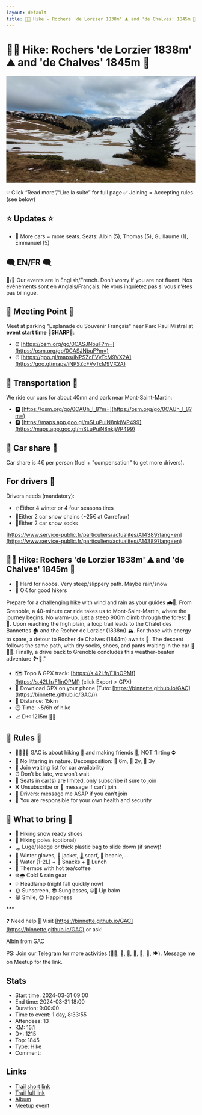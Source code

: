 ```yaml
---
layout: default
title: 🥾🔴 Hike - Rochers 'de Lorzier 1838m' ⛰️ and 'de Chalves' 1845m 🌄
---
```


# 🥾🔴 Hike: Rochers 'de Lorzier 1838m' ⛰️ and 'de Chalves' 1845m 🌄

![2024-03-31](../img/orig/2024-03-31.jpg)

💡 Click “Read more”/“Lire la suite” for full page ✅ Joining = Accepting rules (see below)

##  ⭐ Updates ⭐ 

* 📅 More cars = more seats. Seats: Albin (5), Thomas (5), Guillaume (1), Emmanuel (5)

##  🗨️ EN/FR 🗨️ 
🦅/🐓 Our events are in English/French. Don’t worry if you are not fluent. Nos évènements sont en Anglais/Français. Ne vous inquiétez pas si vous n’êtes pas bilingue.

## 📍 Meeting Point 📍
Meet at parking "Esplanade du Souvenir Français" near Parc Paul Mistral at **event start time 🔺SHARP🔺**:

* ⏰ [https://osm.org/go/0CASJNbuF?m=](https://osm.org/go/0CASJNbuF?m=)
* ⏰ [https://goo.gl/maps/iNPSZcFVyTcM9VX2A](https://goo.gl/maps/iNPSZcFVyTcM9VX2A)

##  🚗 Transportation 🚗 
We ride our cars for about 40mn and park near Mont-Saint-Martin:

* 🅿️ [https://osm.org/go/0CAUh_I_8?m=](https://osm.org/go/0CAUh_I_8?m=)
* 🅿️ [https://maps.app.goo.gl/mSLuPuiN8nkjWP499](https://maps.app.goo.gl/mSLuPuiN8nkjWP499)

##  🚗 Car share 🚗 
Car share is 4€ per person (fuel + "compensation" to get more drivers).

##  For drivers 🚗 
Drivers needs (mandatory):

* ⛄Either 4 winter or 4 four seasons tires
* 🔗Either 2 car snow chains (\~25€ at Carrefour)
* 🧦Either 2 car snow socks

[https://www.service-public.fr/particuliers/actualites/A14389?lang=en](https://www.service-public.fr/particuliers/actualites/A14389?lang=en)

##  🥾🔴 Hike: Rochers 'de Lorzier 1838m' ⛰️ and 'de Chalves' 1845m 🌄 

* 🔴 Hard for noobs. Very steep/slippery path. Maybe rain/snow
* 🔵 OK for good hikers

Prepare for a challenging hike with wind and rain as your guides 🌧️💨. From Grenoble, a 40-minute car ride takes us to Mont-Saint-Martin, where the journey begins. No warm-up, just a steep 900m climb through the forest 🌲🌿. Upon reaching the high plain, a loop trail leads to the Chalet des Bannettes 🏠 and the Rocher de Lorzier (1838m) 🏔️. For those with energy to spare, a detour to Rocher de Chalves (1844m) awaits 🗻. The descent follows the same path, with dry socks, shoes, and pants waiting in the car 🧦🥾👖. Finally, a drive back to Grenoble concludes this weather-beaten adventure 🏞️💪."

* 🗺️ Topo & GPX track: [https://s.42l.fr/F1inOPMf](https://s.42l.fr/F1inOPMf) (click Export > GPX)
* 📲 Download GPX on your phone (Tuto: [https://binnette.github.io/GAC](https://binnette.github.io/GAC/))
* 📏 Distance: 15km
* ⏱️ Time: \~5/6h of hike
* 📈 D+: 1215m 🐱‍👓

##  📜 Rules 📜 

* 🚶‍♀️🚶‍♂️ GAC is about hiking 🥾 and making friends 🤗, NOT flirting ⛔
* 🚮 No littering in nature. Decomposition: 🍊 6m, 🍌 2y, 🥚 3y
* 🚗 Join waiting list for car availability
* ⏰ Don’t be late, we won’t wait
* 💺 Seats in car(s) are limited, only subscribe if sure to join
* ❌ Unsubscribe or 💬 message if can’t join
* 🚗 Drivers: message me ASAP if you can’t join
* 💟 You are responsible for your own health and security

##  🎒 What to bring 🎒 

* 🥾 Hiking snow ready shoes
* 🥢 Hiking poles (optional)
* 🛷 Luge/sledge or thick plastic bag to slide down (if snow)!
* 🧤 Winter gloves, 🧥 jacket, [🧣](https://wprock.fr/t/emoji/cold-face/) scarf, 🧢 beanie,...
* 🧃 Water (1-2L) + 🍫 Snacks + 🥗 Lunch
* 🍵 Thermos with hot tea/coffee
* ❄️🌧️ Cold & rain gear
* 💡 Headlamp (night fall quickly now)
* 🌞 Sunscreen, 😎 Sunglasses, 🤐🧊 Lip balm
* 😁 Smile, 😊 Happiness

\*\*\*

❓ Need help 🤔 Visit [https://binnette.github.io/GAC](https://binnette.github.io/GAC) or ask!

Albin from GAC

PS: Join our Telegram for more activities (🧗‍♀️, 🏓, 🎳, 🎲, 🎥, 🎵, 🍽️). Message me on Meetup for the link.

## Stats

- Start time: 2024-03-31 09:00
- End time: 2024-03-31 18:00
- Duration: 9:00:00
- Time to event: 1 day, 8:33:55
- Attendees: 13
- KM: 15.1
- D+: 1215
- Top: 1845
- Type: Hike
- Comment: 

## Links

- [Trail short link](https://s.42l.fr/F1inOPMf)
- [Trail full link](https://brouter.de/brouter-web/#map=13/45.2962/5.6947/OpenTopoMap&lonlats=5.679134,45.273395;5.685176,45.283858;5.681365,45.286135;5.694524,45.299639;5.701737,45.315225;5.696146,45.313348;5.698068,45.298217;5.684704,45.282886;5.67905,45.27339&profile=hiking-mountain)
- [Album](https://binnette.github.io/GacImg2024/2024-03-31-🥾🔴-Hike-Rochers-de-Lorzier-1838m-⛰️-and-de-Chalves-1845m-🌄.html)
- [Meetup event](https://www.meetup.com/grenoble-adventure-club-english-french/events/300101111/)

